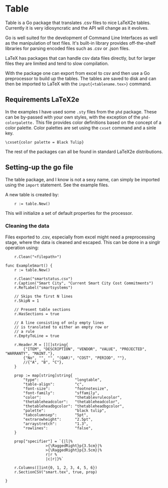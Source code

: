# Table

Table is a Go package that translates .csv files to nice LaTeX2e tables. Currently it is
very idiosyncratic and the API will change as it evolves.

Go is well suited for the development of Command Line Interfaces as well as the manipulation of text files. It's built-in library provides off-the-shelf libraries for parsing encoded files such as .csv or .json files.

LaTeX has packages that can handle csv data files directly, but for larger files they are limited and tend to slow compilation.

With the package one can export from excel to csv and then use a Go preprocessor to build up the tables. The tables are saved to disk and can then be imported to LaTeX with the `input{<tablename.tex>}` command.

## Requirements LaTeX2e

In the examples I have used some `.sty` files from the `phd` package. These can be by-passed with your own styles, with the exception of the `phd-colorpalette.` This file provides color definitions based on the concept of a color palette. Color palettes are set using the `cxset` command and a sinle key.

```[latex]
\cxset{color palette = Black Tulip}
```

The rest of the packages can all be found in standard LaTeX2e distributions.


## Setting-up the go file

The table package, and I know is not a sexy name, can simply be imported using the `import` statement. See
the example files.

A new table is created by:

```[Go]
	r := table.New()
```

This will initialize a set of default properties for the processor.

### Cleaning the data

Files exported to .csv, especially from excel might need a preprocessing stage, where the data is cleaned
and escaped. This can be done in a singlr operation using:

```[Go]
	r.Clean("<filepath>")
```




```[Go]
func ExampleSmart() {
	r := table.New()

	r.Clean("smartstatus.csv") 
	r.Caption("Smart City", "Current Smart City Cost Commitments")
	r.RefLabel("smartsystems")

	// Skips the first N lines
	r.SkipN = 1

	// Present table sections
	r.HasSections = true

	// A line consisting of only empty lines
	// is translated to either an empty row or 
	// a rule
	r.EmptyToLine = true

	r.Header.M = [][]string{
		{"ITEM", "DESCRIPTION", "VENDOR", "VALUE", "PROJECTED", "WARRANTY", "MAINT."},
		{"No", "", "", "(QAR)", "COST", "PERIOD", ""},
		//{"A", "B", "C"},
	}

	prop := map[string]string{
		"type":                "longtable",
		"table-align":         "c",
		"font-size":           "footnotesize",
		"font-family":         "sffamily",
		"color":               "thetablevrulecolor",
		"thetableheadcolor":   "thetableheadcolor",
		"thetableheadbgcolor": "thetableheadbgcolor",
		"palette":             "black tulip",
		"tabcolumnsep":        "5pt",
		"extrarowheight":      "2.5pt",
		"arraystretch":        "1.3",
		"rowlines":            "false",
	}

	prop["specifier"] = `{|l|% 
                  >{\RaggedRight}p{3.5cm}|% 
                  >{\RaggedRight}p{3.5cm}|%
                  r|r %
                  |c|r|}%`

	r.Columns([]int{0, 1, 2, 3, 4, 5, 6})
	r.SectionCSV("smart.tex", true, prop)

}
```